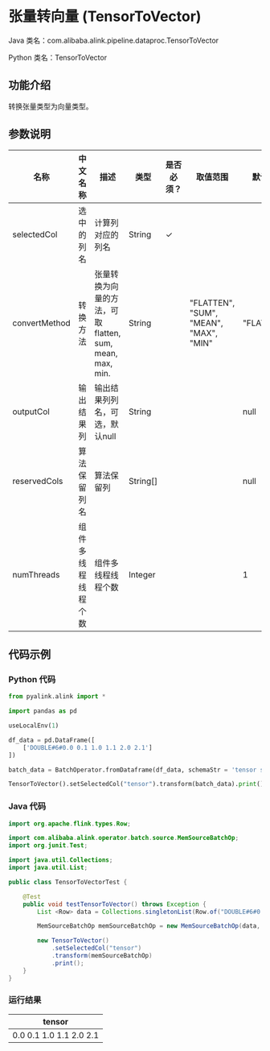 # 张量转向量 (TensorToVector)
Java 类名：com.alibaba.alink.pipeline.dataproc.TensorToVector

Python 类名：TensorToVector


## 功能介绍
转换张量类型为向量类型。

## 参数说明

| 名称 | 中文名称 | 描述 | 类型 | 是否必须？ | 取值范围 | 默认值 |
| --- | --- | --- | --- | --- | --- | --- |
| selectedCol | 选中的列名 | 计算列对应的列名 | String | ✓ |  |  |
| convertMethod | 转换方法 | 张量转换为向量的方法，可取 flatten, sum, mean, max, min. | String |  | "FLATTEN", "SUM", "MEAN", "MAX", "MIN" | "FLATTEN" |
| outputCol | 输出结果列 | 输出结果列列名，可选，默认null | String |  |  | null |
| reservedCols | 算法保留列名 | 算法保留列 | String[] |  |  | null |
| numThreads | 组件多线程线程个数 | 组件多线程线程个数 | Integer |  |  | 1 |


## 代码示例
### Python 代码
```python
from pyalink.alink import *

import pandas as pd

useLocalEnv(1)

df_data = pd.DataFrame([
    ['DOUBLE#6#0.0 0.1 1.0 1.1 2.0 2.1']
])

batch_data = BatchOperator.fromDataframe(df_data, schemaStr = 'tensor string')

TensorToVector().setSelectedCol("tensor").transform(batch_data).print()

```
### Java 代码
```java
import org.apache.flink.types.Row;

import com.alibaba.alink.operator.batch.source.MemSourceBatchOp;
import org.junit.Test;

import java.util.Collections;
import java.util.List;

public class TensorToVectorTest {

	@Test
	public void testTensorToVector() throws Exception {
		List <Row> data = Collections.singletonList(Row.of("DOUBLE#6#0.0 0.1 1.0 1.1 2.0 2.1"));

		MemSourceBatchOp memSourceBatchOp = new MemSourceBatchOp(data, "tensor string");

		new TensorToVector()
			.setSelectedCol("tensor")
			.transform(memSourceBatchOp)
			.print();
	}
}

```

### 运行结果

| tensor                  |
|-------------------------|
| 0.0 0.1 1.0 1.1 2.0 2.1 |

